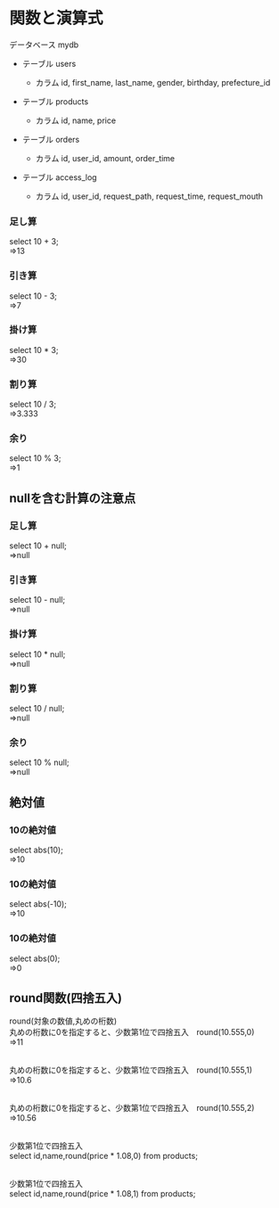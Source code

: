 # 関数と演算式
データベース mydb<br>
- テーブル users
  - カラム id, first_name, last_name, gender, birthday, prefecture_id

- テーブル products
  - カラム id, name, price

- テーブル orders
  - カラム id, user_id, amount, order_time

- テーブル access_log
  - カラム id, user_id, request_path, request_time, request_mouth
### 足し算
  select 10 + 3;<br>
=>13
### 引き算
  select 10 - 3;<br>
=>7
### 掛け算
  select 10 * 3;<br>
=>30
### 割り算
  select 10 / 3;<br>
=>3.333
### 余り
  select 10 % 3;<br>
=>1
## nullを含む計算の注意点

### 足し算
  select 10 + null;<br>
=>null
### 引き算
  select 10 - null;<br>
=>null
### 掛け算
  select 10 * null;<br>
=>null
### 割り算
  select 10 / null;<br>
=>null
### 余り
  select 10 % null;<br>
=>null

## 絶対値
### 10の絶対値
select abs(10);<br>
=>10
### 10の絶対値
select abs(-10);<br>
=>10
### 10の絶対値
select abs(0);<br>
=>0

## round関数(四捨五入)
round(対象の数値,丸めの桁数)<br>
丸めの桁数に0を指定すると、少数第1位で四捨五入　round(10.555,0)<br>
=>11<br><br>

丸めの桁数に0を指定すると、少数第1位で四捨五入　round(10.555,1)<br>
=>10.6<br><br>

丸めの桁数に0を指定すると、少数第1位で四捨五入　round(10.555,2)<br>
=>10.56<br><br>

少数第1位で四捨五入<br>
select id,name,round(price * 1.08,0) from products;<br><br>

少数第1位で四捨五入<br>
select id,name,round(price * 1.08,1) from products;<br><br>